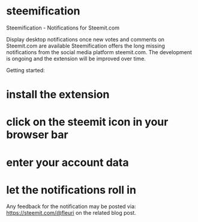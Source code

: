 # steemification
Steemification - Notifications for Steemit.com

Display desktop notifications once new votes and comments on Steemit.com are available
Steemification offers the long missing notifications from the social media platform steemit.com. The development is ongoing and the extension will be improved over time.

Getting started:
# install the extension
# click on the steemit icon in your browser bar
# enter your account data
# let the notifications roll in

Any feedback for the notification may be posted via: https://steemit.com/@fleuri on the related blog post.
